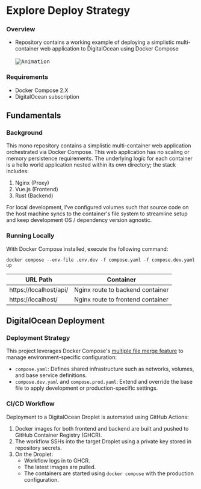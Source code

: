 # Explore Deploy Strategy

### Overview
- Repository contains a working example of deploying a simplistic multi-container web application to DigitalOcean using Docker Compose<br><br>
  <kbd>![Animation](https://github.com/user-attachments/assets/d4a194fb-874b-47fb-a04e-7f668ba88066)</kbd>

### Requirements
- Docker Compose 2.X
- DigitalOcean subscription

## Fundamentals

### Background
This mono repository contains a simplistic multi-container web application orchestrated via Docker Compose. This web application has no scaling or memory persistence requirements. The underlying logic for each container is a hello world application nested within its own directory; the stack includes:

1. Nginx (Proxy)
2. Vue.js (Frontend)
3. Rust (Backend)

For local development, I’ve configured volumes such that source code on the host machine syncs to the container's file system to streamline setup and keep development OS / dependency version agnostic. 

### Running Locally
With Docker Compose installed, execute the following command:
<br>
```console
docker compose --env-file .env.dev -f compose.yaml -f compose.dev.yaml up
```

| URL Path               | Container                         |
|------------------------|-----------------------------------|
| https://localhost/api/ | Nginx route to backend container  |
| https://localhost/     | Nginx route to frontend container |

## DigitalOcean Deployment

### Deployment Strategy

This project leverages Docker Compose's [multiple file merge feature](https://docs.docker.com/compose/compose-file/extends/#multiple-compose-files) to manage environment-specific configuration:

- `compose.yaml`: Defines shared infrastructure such as networks, volumes, and base service definitions.
- `compose.dev.yaml` and `compose.prod.yaml`: Extend and override the base file to apply development or production-specific settings.

### CI/CD Workflow

Deployment to a DigitalOcean Droplet is automated using GitHub Actions:

1. Docker images for both frontend and backend are built and pushed to GitHub Container Registry (GHCR).
2. The workflow SSHs into the target Droplet using a private key stored in repository secrets.
3. On the Droplet:
   - Workflow logs in to GHCR.
   - The latest images are pulled.
   - The containers are started using `docker compose` with the production configuration.
